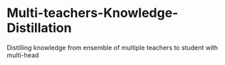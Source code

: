 # Multi-teachers-Knowledge-Distillation
Distilling knowledge from ensemble of multiple teachers to student with multi-head
